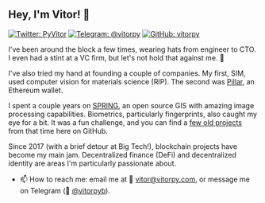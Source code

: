 ## Hey, I'm Vitor! 👋

[![Twitter: PyVitor](https://img.shields.io/twitter/follow/PyVitor?style=social)](https://twitter.com/PyVitor)
[![Telegram: @vitorpy](https://img.shields.io/badge/Telegram-2CA5E0?style=social&logo=telegram&logoColor=blue)](https://t.me/vitorpy)
[![GitHub: vitorpy](https://img.shields.io/github/followers/thaiane?label=follow&style=social)](https://github.com/vitorpy)

I've been around the block a few times, wearing hats from engineer to CTO. I even had a stint at a VC firm, but let's not hold that against me. 🙈

I've also tried my hand at founding a couple of companies. My first, SIM, used computer vision for materials science (RIP). The second was [Pillar](https://pillar.fi), an Ethereum wallet.

I spent a couple years on [SPRING](http://www.dpi.inpe.br/spring/), an open source GIS with amazing image processing capabilities. Biometrics, particularly fingerprints, also caught my eye for a bit. It was a fun challenge, and you can find a [few old projects](https://github.com/vitorpy/qwsqviewer) from that time here on GitHub.

Since 2017 (with a brief detour at Big Tech!), blockchain projects have become my main jam. Decentralized finance (DeFi) and decentralized identity are areas I'm particularly passionate about.

- 📫 How to reach me: email me at 📧 [vitor@vitorpy.com](mailto:vitor@vitorpy.com), or message me on Telegram (💬 [@vitorpyb](https://t.me/vitorpyb)).
